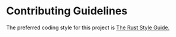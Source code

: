Contributing Guidelines
=======================

The preferred coding style for this project is [The Rust Style
Guide.](https://doc.rust-lang.org/nightly/style-guide/)
